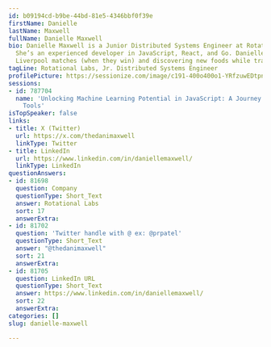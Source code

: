 ```yaml
---
id: b09194cd-b9be-44bd-81e5-4346bbf0f39e
firstName: Danielle
lastName: Maxwell
fullName: Danielle Maxwell
bio: Danielle Maxwell is a Junior Distributed Systems Engineer at Rotational Labs.
  She’s an experienced developer in JavaScript, React, and Go. Danielle enjoys watching
  Liverpool matches (when they win) and discovering new foods while traveling.
tagLine: Rotational Labs, Jr. Distributed Systems Engineer
profilePicture: https://sessionize.com/image/c191-400o400o1-YRfzuwEDtpnpiUDA9jQvWP.png
sessions:
- id: 787704
  name: 'Unlocking Machine Learning Potential in JavaScript: A Journey Through Cutting-Edge
    Tools'
isTopSpeaker: false
links:
- title: X (Twitter)
  url: https://x.com/thedanimaxwell
  linkType: Twitter
- title: LinkedIn
  url: https://www.linkedin.com/in/daniellemaxwell/
  linkType: LinkedIn
questionAnswers:
- id: 81698
  question: Company
  questionType: Short_Text
  answer: Rotational Labs
  sort: 17
  answerExtra:
- id: 81702
  question: 'Twitter handle with @ ex: @prpatel'
  questionType: Short_Text
  answer: "@thedanimaxwell"
  sort: 21
  answerExtra:
- id: 81705
  question: LinkedIn URL
  questionType: Short_Text
  answer: https://www.linkedin.com/in/daniellemaxwell/
  sort: 22
  answerExtra:
categories: []
slug: danielle-maxwell

---
```

